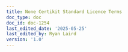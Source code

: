 ```yaml
---
title: None Certikit Standard Licence Terms
doc_type: doc
doc_id: doc-1254
last_edited_date: '2025-05-25'
last_edited_by: Ryan Laird
version: '1.0'
---
```



